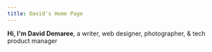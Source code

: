 ```yaml
---
title: David's Home Page
---
```


**Hi, I'm David Demaree**, a writer, web designer, photographer, & tech product manager